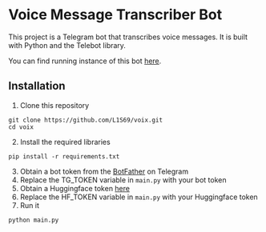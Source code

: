 # Voice Message Transcriber Bot
This project is a Telegram bot that transcribes voice messages. It is built with Python and the Telebot library.

You can find running instance of this bot [here](https://t.me/nekovoice_bot).

## Installation

1. Clone this repository 
```
git clone https://github.com/L1S69/voix.git
cd voix
```
2. Install the required libraries
```
pip install -r requirements.txt
```
3. Obtain a bot token from the [BotFather](https://t.me/BotFather) on Telegram
4. Replace the TG_TOKEN variable in `main.py` with your bot token
5. Obtain a Huggingface token [here](https://huggingface.co/settings/tokens)
6. Replace the HF_TOKEN variable in `main.py` with your Huggingface token
7. Run it
```
python main.py
```